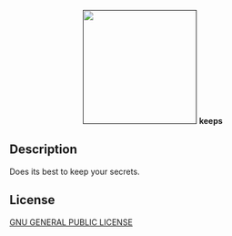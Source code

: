 <p align="center">
    <a href="" target="_blank"><img src="" width="200" alt="" /></a>
    <b>keeps</b>
</p>

## Description

Does its best to keep your secrets.

## License

[GNU GENERAL PUBLIC LICENSE](LICENSE)
